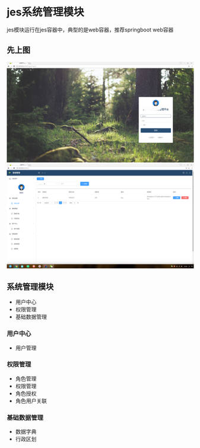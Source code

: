 # jes系统管理模块
jes模块运行在jes容器中，典型的是web容器，推荐springboot web容器
## 先上图
![login](docs/preview/login.png)
![index](docs/preview/index.png)
## 系统管理模块
- 用户中心
- 权限管理
- 基础数据管理

### 用户中心
- 用户管理
### 权限管理
- 角色管理
- 权限管理
- 角色授权
- 角色用户关联
### 基础数据管理
- 数据字典
- 行政区划
